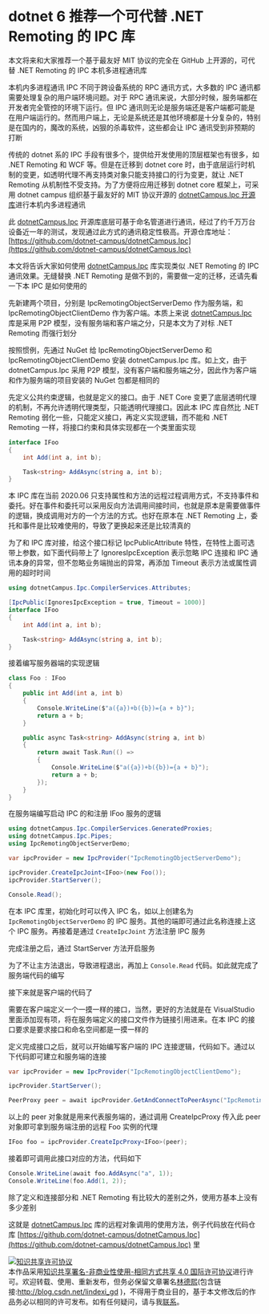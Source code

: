 
# dotnet 6 推荐一个可代替 .NET Remoting 的 IPC 库

本文将来和大家推荐一个基于最友好 MIT 协议的完全在 GitHub 上开源的，可代替 .NET Remoting 的 IPC 本机多进程通讯库

<!--more-->


<!-- CreateTime:2022/6/20 8:03:37 -->


<!-- 博客 -->
<!-- 发布 -->

本机内多进程通讯 IPC 不同于跨设备系统的 RPC 通讯方式，大多数的 IPC 通讯都需要处理复杂的用户端环境问题。对于 RPC 通讯来说，大部分时候，服务端都在开发者完全管控的环境下运行。但 IPC 通讯则无论是服务端还是客户端都可能是在用户端运行的。然而用户端上，无论是系统还是其他环境都是十分复杂的，特别是在国内的，魔改的系统，凶狠的杀毒软件，这些都会让 IPC 通讯受到非预期的打断

传统的 dotnet 系的 IPC 手段有很多个，提供给开发使用的顶层框架也有很多，如 .NET Remoting 和 WCF 等。但是在迁移到 dotnet core 时，由于底层运行时机制的变更，如透明代理不再支持类对象只能支持接口的行为变更，就让 .NET Remoting 从机制性不受支持。为了方便将应用迁移到 dotnet core 框架上，可采用 dotnet campus 组织基于最友好的 MIT 协议开源的 [dotnetCampus.Ipc 开源库](https://github.com/dotnet-campus/dotnetCampus.Ipc)进行本机内多进程通讯

此 [dotnetCampus.Ipc](https://github.com/dotnet-campus/dotnetCampus.Ipc) 开源库底层可基于命名管道进行通讯，经过了约千万万台设备近一年的测试，发现通过此方式的通讯稳定性极高。开源仓库地址：[https://github.com/dotnet-campus/dotnetCampus.Ipc](https://github.com/dotnet-campus/dotnetCampus.Ipc)

本文将告诉大家如何使用 [dotnetCampus.Ipc](https://github.com/dotnet-campus/dotnetCampus.Ipc) 库实现类似 .NET Remoting 的 IPC 通讯效果。无缝替换 .NET Remoting 是做不到的，需要做一定的迁移，还请先看一下本 IPC 是如何使用的

先新建两个项目，分别是 IpcRemotingObjectServerDemo 作为服务端，和 IpcRemotingObjectClientDemo 作为客户端。本质上来说 [dotnetCampus.Ipc](https://github.com/dotnet-campus/dotnetCampus.Ipc) 库是采用 P2P 模型，没有服务端和客户端之分，只是本文为了对标 .NET Remoting 而强行划分

按照惯例，先通过 NuGet 给 IpcRemotingObjectServerDemo 和 IpcRemotingObjectClientDemo 安装 dotnetCampus.Ipc 库。如上文，由于 dotnetCampus.Ipc 采用 P2P 模型，没有客户端和服务端之分，因此作为客户端和作为服务端的项目安装的 NuGet 包都是相同的

先定义公共约束逻辑，也就是定义的接口。由于 .NET Core 变更了底层透明代理的机制，不再允许透明代理类型，只能透明代理接口。因此本 IPC 库自然比 .NET Remoting 弱化一些，只能定义接口，再定义实现逻辑，而不能和 .NET Remoting 一样，将接口约束和具体实现都在一个类里面实现

```csharp
interface IFoo
{
    int Add(int a, int b);

    Task<string> AddAsync(string a, int b);
}
```

本 IPC 库在当前 2020.06 只支持属性和方法的远程过程调用方式，不支持事件和委托。好在事件和委托可以采用反向方法调用间接时间，也就是原本是需要做事件的逻辑，换成调用对方的一个方法的方式。也好在原本在 .NET Remoting 上，委托和事件是比较难使用的，导致了更换起来还是比较清真的

为了和 IPC 库对接，给这个接口标记 IpcPublicAttribute 特性，在特性上面可选带上参数，如下面代码带上了 IgnoresIpcException 表示忽略 IPC 连接和 IPC 通讯本身的异常，但不忽略业务端抛出的异常，再添加 Timeout 表示方法或属性调用的超时时间

```csharp
using dotnetCampus.Ipc.CompilerServices.Attributes;

[IpcPublic(IgnoresIpcException = true, Timeout = 1000)]
interface IFoo
{
    int Add(int a, int b);

    Task<string> AddAsync(string a, int b);
}
```

接着编写服务器端的实现逻辑

```csharp
class Foo : IFoo
{
    public int Add(int a, int b)
    {
        Console.WriteLine($"a({a})+b({b})={a + b}");
        return a + b;
    }

    public async Task<string> AddAsync(string a, int b)
    {
        return await Task.Run(() =>
        {
            Console.WriteLine($"a({a})+b({b})={a + b}");
            return a + b;
        });
    }
}
```

在服务端编写启动 IPC 的和注册 IFoo 服务的逻辑

```csharp
using dotnetCampus.Ipc.CompilerServices.GeneratedProxies;
using dotnetCampus.Ipc.Pipes;
using IpcRemotingObjectServerDemo;

var ipcProvider = new IpcProvider("IpcRemotingObjectServerDemo");

ipcProvider.CreateIpcJoint<IFoo>(new Foo());
ipcProvider.StartServer();

Console.Read();
```

在本 IPC 库里，初始化时可以传入 IPC 名，如以上创建名为 `IpcRemotingObjectServerDemo` 的 IPC 服务。其他的端即可通过此名称连接上这个 IPC 服务。再接着是通过 `CreateIpcJoint` 方法注册 IPC 服务

完成注册之后，通过 StartServer 方法开启服务

为了不让主方法退出，导致进程退出，再加上 `Console.Read` 代码。如此就完成了服务端代码的编写

接下来就是客户端的代码了

需要在客户端定义一个一摸一样的接口，当然，更好的方法就是在 VisualStudio 里面添加现有项，将在服务端定义的接口文件作为链接引用进来。在本 IPC 的接口要求是要求接口和命名空间都是一摸一样的

定义完成接口之后，就可以开始编写客户端的 IPC 连接逻辑，代码如下。通过以下代码即可建立和服务端的连接

```csharp
var ipcProvider = new IpcProvider("IpcRemotingObjectClientDemo");

ipcProvider.StartServer();

PeerProxy peer = await ipcProvider.GetAndConnectToPeerAsync("IpcRemotingObjectServerDemo");
```

以上的 peer 对象就是用来代表服务端的，通过调用 CreateIpcProxy 传入此 peer 对象即可拿到服务端注册的远程 Foo 实例的代理

```csharp
IFoo foo = ipcProvider.CreateIpcProxy<IFoo>(peer);
```

接着即可调用此接口对应的方法，代码如下

```csharp
Console.WriteLine(await foo.AddAsync("a", 1));
Console.WriteLine(foo.Add(1, 2));
```

除了定义和连接部分和 .NET Remoting 有比较大的差别之外，使用方基本上没有多少差别

这就是 [dotnetCampus.Ipc](https://github.com/dotnet-campus/dotnetCampus.Ipc) 库的远程对象调用的使用方法，例子代码放在代码仓库 [https://github.com/dotnet-campus/dotnetCampus.Ipc](https://github.com/dotnet-campus/dotnetCampus.Ipc) 里





<a rel="license" href="http://creativecommons.org/licenses/by-nc-sa/4.0/"><img alt="知识共享许可协议" style="border-width:0" src="https://licensebuttons.net/l/by-nc-sa/4.0/88x31.png" /></a><br />本作品采用<a rel="license" href="http://creativecommons.org/licenses/by-nc-sa/4.0/">知识共享署名-非商业性使用-相同方式共享 4.0 国际许可协议</a>进行许可。欢迎转载、使用、重新发布，但务必保留文章署名[林德熙](http://blog.csdn.net/lindexi_gd)(包含链接:http://blog.csdn.net/lindexi_gd )，不得用于商业目的，基于本文修改后的作品务必以相同的许可发布。如有任何疑问，请与我[联系](mailto:lindexi_gd@163.com)。